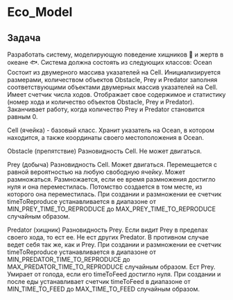 # Eco_Model
## Задача
Разработать систему, моделирующую поведение хищников :crocodile: и жертв в океане :fish:. Система должна состоять из следующих классов:
Ocean
Состоит из двумерного массива указателей на Cell. Инициализируется размерами, количеством объектов Obstacle, Prey и Predator заполняя соответствующими объектами двумерных массив указателей на Cell. 
Имеет счетчик числа ходов.
Отображает свое содержимое и статистику (номер хода и количество объектов Obstacle, Prey и Predator). Заканчивает работу, когда количество Prey и Predator становится равным 0.

Cell (ячейка) - базовый класс.
Хранит указатель на Ocean, в котором находится, а также координаты своего местоположения в Ocean.

Obstacle (препятствие)
Разновидность Cell. Не может двигаться.

Prey (добыча)
Разновидность Cell. Может двигаться. 
Перемещается с равной вероятностью на любую свободную ячейку. Может размножаться. 
Размножается, если ее время размножения достигло нуля и она переместилась. Потомство создается в том месте, из которого она переместилась. 
При создании и размножении ее счетчик timeToReproduce устанавливается в диапазоне от MIN_PREY_TIME_TO_REPRODUCE до MAX_PREY_TIME_TO_REPRODUCE случайным образом.

Predator (хищник)
Разновидность Prey. Если видит Prey в пределах своего хода, то ест ее. Не ест других Predator. 
В противном случае ведет себя так же, как и Prey. При создании и размножении ее счетчик timeToReproduce устанавливается в диапазоне от MIN_PREDATOR_TIME_TO_REPRODUCE до MAX_PREDATOR_TIME_TO_REPRODUCE случайным образом.
Ест Prey. Умирает от голода, если его timeToFeed достигло нуля. При создании и после еды устанавливает счетчик timeToFeed в диапазоне от MIN_TIME_TO_FEED до MAX_TIME_TO_FEED случайным образом.
